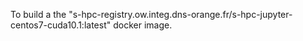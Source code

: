 To build a the "s-hpc-registry.ow.integ.dns-orange.fr/s-hpc-jupyter-centos7-cuda10.1:latest" docker image.
